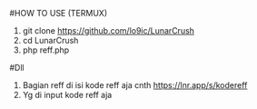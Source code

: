 #HOW TO USE (TERMUX)
1. git clone https://github.com/lo9ic/LunarCrush
2. cd LunarCrush
3. php reff.php

#Dll

1. Bagian reff di isi kode reff aja cnth https://lnr.app/s/kodereff 
2. Yg di input kode reff aja
